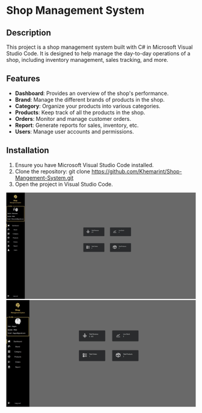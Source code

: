 # Shop Management System

## Description
This project is a shop management system built with C# in Microsoft Visual Studio Code. It is designed to help manage the day-to-day operations of a shop, including inventory management, sales tracking, and more.

## Features
- **Dashboard**: Provides an overview of the shop's performance.
- **Brand**: Manage the different brands of products in the shop.
- **Category**: Organize your products into various categories.
- **Products**: Keep track of all the products in the shop.
- **Orders**: Monitor and manage customer orders.
- **Report**: Generate reports for sales, inventory, etc.
- **Users**: Manage user accounts and permissions.

## Installation
1. Ensure you have Microsoft Visual Studio Code installed.
2. Clone the repository: git clone https://github.com/Khemarint/Shop-Mangement-System.git
3. Open the project in Visual Studio Code.

<img src="https://github.com/Khemarint/Shop-Mangement-System/blob/master/Images/shop.jpg" alt="Dashboard">
<img src="https://github.com/Khemarint/Shop-Mangement-System/blob/master/Images/User.jpg" alt="Dashboard">
